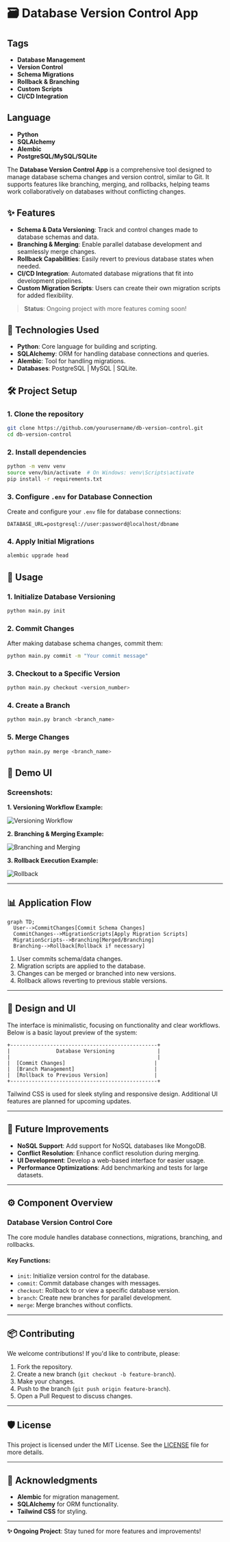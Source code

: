 # 🗃️ Database Version Control App

## Tags
- **Database Management**
- **Version Control**
- **Schema Migrations**
- **Rollback & Branching**
- **Custom Scripts**
- **CI/CD Integration**

## Language
- **Python**
- **SQLAlchemy**
- **Alembic**
- **PostgreSQL/MySQL/SQLite**

The **Database Version Control App** is a comprehensive tool designed to manage database schema changes and version control, similar to Git. It supports features like branching, merging, and rollbacks, helping teams work collaboratively on databases without conflicting changes.

## ✨ Features

- **Schema & Data Versioning**: Track and control changes made to database schemas and data.
- **Branching & Merging**: Enable parallel database development and seamlessly merge changes.
- **Rollback Capabilities**: Easily revert to previous database states when needed.
- **CI/CD Integration**: Automated database migrations that fit into development pipelines.
- **Custom Migration Scripts**: Users can create their own migration scripts for added flexibility.

> **Status**: Ongoing project with more features coming soon!

## 🚀 Technologies Used

- **Python**: Core language for building and scripting.
- **SQLAlchemy**: ORM for handling database connections and queries.
- **Alembic**: Tool for handling migrations.
- **Databases**: PostgreSQL | MySQL | SQLite.

## 🛠️ Project Setup

### 1. Clone the repository

```bash
git clone https://github.com/yourusername/db-version-control.git
cd db-version-control
```

### 2. Install dependencies

```bash
python -m venv venv
source venv/bin/activate  # On Windows: venv\Scripts\activate
pip install -r requirements.txt
```

### 3. Configure `.env` for Database Connection

Create and configure your `.env` file for database connections:

```env
DATABASE_URL=postgresql://user:password@localhost/dbname
```

### 4. Apply Initial Migrations

```bash
alembic upgrade head
```

## 🚀 Usage

### 1. **Initialize Database Versioning**

```bash
python main.py init
```

### 2. **Commit Changes**

After making database schema changes, commit them:

```bash
python main.py commit -m "Your commit message"
```

### 3. **Checkout to a Specific Version**

```bash
python main.py checkout <version_number>
```

### 4. **Create a Branch**

```bash
python main.py branch <branch_name>
```

### 5. **Merge Changes**

```bash
python main.py merge <branch_name>
```

## 📸 Demo UI

### Screenshots:

**1. Versioning Workflow Example:**

![Versioning Workflow](https://your-cdn-link.com/your-graphic-versioning.jpg)

**2. Branching & Merging Example:**

![Branching and Merging](https://your-cdn-link.com/branching-merging.jpg)

**3. Rollback Execution Example:**

![Rollback](https://your-cdn-link.com/rollback.jpg)

---

## 📊 Application Flow

```mermaid
graph TD;
  User-->CommitChanges[Commit Schema Changes]
  CommitChanges-->MigrationScripts[Apply Migration Scripts]
  MigrationScripts-->Branching[Merged/Branching]
  Branching-->Rollback[Rollback if necessary]
```

1. User commits schema/data changes.
2. Migration scripts are applied to the database.
3. Changes can be merged or branched into new versions.
4. Rollback allows reverting to previous stable versions.

---

## 📐 Design and UI

The interface is minimalistic, focusing on functionality and clear workflows. Below is a basic layout preview of the system:

```
+------------------------------------------------+
|               Database Versioning              |
|                                                |
|  [Commit Changes]                             |
|  [Branch Management]                          |
|  [Rollback to Previous Version]               |
+------------------------------------------------+
```

Tailwind CSS is used for sleek styling and responsive design. Additional UI features are planned for upcoming updates.

---

## 🧩 Future Improvements

- **NoSQL Support**: Add support for NoSQL databases like MongoDB.
- **Conflict Resolution**: Enhance conflict resolution during merging.
- **UI Development**: Develop a web-based interface for easier usage.
- **Performance Optimizations**: Add benchmarking and tests for large datasets.

---

## ⚙️ Component Overview

### **Database Version Control Core**

The core module handles database connections, migrations, branching, and rollbacks.

#### Key Functions:
- `init`: Initialize version control for the database.
- `commit`: Commit database changes with messages.
- `checkout`: Rollback to or view a specific database version.
- `branch`: Create new branches for parallel development.
- `merge`: Merge branches without conflicts.

---

## 📦 Contributing

We welcome contributions! If you'd like to contribute, please:

1. Fork the repository.
2. Create a new branch (`git checkout -b feature-branch`).
3. Make your changes.
4. Push to the branch (`git push origin feature-branch`).
5. Open a Pull Request to discuss changes.

---

## 🛡️ License

This project is licensed under the MIT License. See the [LICENSE](LICENSE) file for more details.

---

## 🙌 Acknowledgments

- **Alembic** for migration management.
- **SQLAlchemy** for ORM functionality.
- **Tailwind CSS** for styling.

---

**✨ Ongoing Project**: Stay tuned for more features and improvements!
